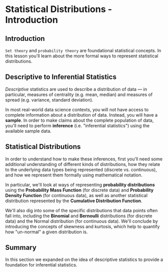 # Statistical Distributions - Introduction

## Introduction

`Set theory` and `probability theory` are foundational statistical concepts. In this lesson you'll learn about the more formal ways to represent statistical distributions.

## Descriptive to Inferential Statistics

*Descriptive* statistics are used to describe a distribution of data — in particular, measures of centrality (e.g. mean, median) and measures of spread (e.g. variance, standard deviation).

In most real-world data science contexts, you will not have access to complete information about a distribution of data. Instead, you will have a **sample**. In order to make claims about the complete population of data, you'll need to perform **inference** (i.e. "inferential statistics") using the available sample data.

## Statistical Distributions

In order to understand how to make these inferences, first you'll need some additional understanding of different kinds of distributions, how they relate to the underlying data types being represented (discrete vs. continuous), and how we represent them formally using mathematical notation.

In particular, we'll look at ways of representing **probability distributions** using the **Probability Mass Function** (for discrete data) and **Probability Density Function** (for continuous data), as well as another statistical distribution represented by the **Cumulative Distribution Function**.

We'll also dig into some of the specific distributions that data points often fall into, including the **Binomial** and **Bernoulli** distributions (for discrete data) and the Normal distribution (for continuous data). We'll conclude by introducing the concepts of skewness and kurtosis, which help to quantify how "un-normal" a given distribution is.

## Summary

In this section we expanded on the idea of descriptive statistics to provide a foundation for inferential statistics.